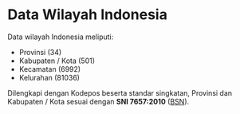 # Data Wilayah Indonesia

Data wilayah Indonesia meliputi:

 * Provinsi (34)
 * Kabupaten / Kota (501)
 * Kecamatan (6992)
 * Kelurahan (81036)

Dilengkapi dengan Kodepos beserta standar singkatan, Provinsi dan Kabupaten / Kota sesuai dengan **SNI 7657:2010** ([BSN](http://www.bsn.go.id/main/bsn/detail/9)).